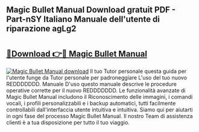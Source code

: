 ## Magic Bullet Manual Download gratuit PDF - Part-nSY Italiano Manuale dell'utente di riparazione agLg2

# <h2><a href="http://dfa0mo.blite.top/?on=Magic+Bullet+Manual">🔗Download 👉🔴 Magic Bullet Manual</a></h2>

[![Magic Bullet Manual download](https://i.imgur.com/lujVjoI.png)](http://dfa0mo.blite.top/?on=Magic+Bullet+Manual)
Il tuo Tutor personale questa guida per l'utente funge da Tutor personale per padroneggiare L'uso del tuo nuovo REDDDDDDD. Manuale D'uso questo manuale descrive le procedure operative corrette per il nuovo REDDDDDDD. Le funzionalità avanzate di Magic Bullet Manual includono il Riconoscimento delle immagini, i comandi vocali, i profili personalizzabili e i backup automatici, tutti facilmente controllabili dall'interfaccia utente intuitiva e intuitiva. Siamo qui per aiutarti in ogni fase del processo Magic Bullet Manual. Il nostro Team di assistenza clienti è a tua disposizione per tutto il tuo viaggio.
